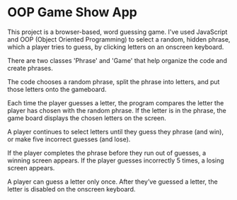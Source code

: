 # OOP Game Show App

This project is a browser-based, word guessing game. I've used JavaScript and OOP (Object Oriented Programming) to select a random, hidden phrase, which a player tries to guess, by clicking letters on an onscreen keyboard.

There are two classes 'Phrase' and 'Game' that help organize the code and create phrases.

The code chooses a random phrase, split the phrase into letters, and put those letters onto the gameboard.

Each time the player guesses a letter, the program compares the letter the player has chosen with the random phrase. If the letter is in the phrase, the game board displays the chosen letters on the screen.

A player continues to select letters until they guess they phrase (and win), or make five incorrect guesses (and lose).

If the player completes the phrase before they run out of guesses, a winning screen appears. If the player guesses incorrectly 5 times, a losing screen appears.

A player can guess a letter only once. After they’ve guessed a letter, the letter is disabled on the onscreen keyboard.

